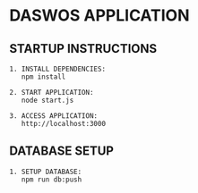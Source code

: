 # DASWOS APPLICATION

## STARTUP INSTRUCTIONS

```
1. INSTALL DEPENDENCIES:
   npm install

2. START APPLICATION:
   node start.js

3. ACCESS APPLICATION:
   http://localhost:3000
```

## DATABASE SETUP

```
1. SETUP DATABASE:
   npm run db:push
```

